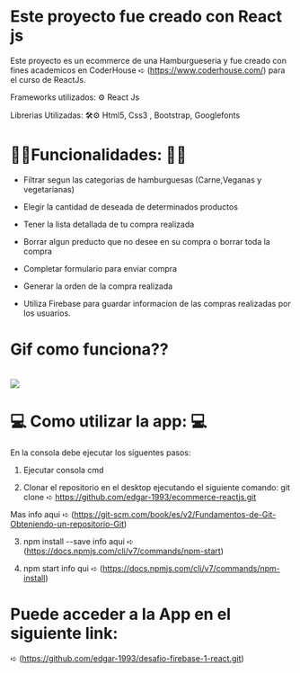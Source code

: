 # Este proyecto fue creado con React js

Este proyecto es un ecommerce de una Hamburgueseria y fue creado con fines academicos en CoderHouse ➪ (https://www.coderhouse.com/)
para el curso de ReactJs.

Frameworks utilizados: ⚙
React Js


Librerias Utilizadas: 🛠⚙
Html5, Css3 , Bootstrap, Googlefonts


#  🍔🍔Funcionalidades: 🍔🍔

* Filtrar segun las categorias de hamburguesas (Carne,Veganas y vegetarianas)

* Elegir la cantidad de deseada de determinados productos

* Tener la lista detallada de tu compra realizada

* Borrar algun preducto que no desee en su compra o borrar toda la compra

* Completar formulario para enviar compra

* Generar la orden de la compra realizada

* Utiliza Firebase para guardar informacion de las compras realizadas por los usuarios.

# Gif como funciona??
 
 <br>
 <img src="./public/Animation.gif.gif"/>

#  💻 Como utilizar la app: 💻

En la consola debe ejecutar los siguentes pasos:

1) Ejecutar consola cmd

2) Clonar el repositorio en el desktop ejecutando el siguiente comando:
 git clone ➪ https://github.com/edgar-1993/ecommerce-reactjs.git
 
 Mas info aqui ➪ (https://git-scm.com/book/es/v2/Fundamentos-de-Git-Obteniendo-un-repositorio-Git)

3) npm install --save
 info aqui ➪ (https://docs.npmjs.com/cli/v7/commands/npm-start) 

4) npm start
 info qui ➪ (https://docs.npmjs.com/cli/v7/commands/npm-install)

 #  Puede acceder a la App en el siguiente link:
 
 ➪ (https://github.com/edgar-1993/desafio-firebase-1-react.git)

